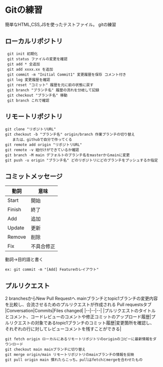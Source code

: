 # Gitの練習
簡単なHTML,CSS,JSを使ったテストファイル。
gitの練習

## ローカルリポジトリ
```
 git init 初期化
 git status ファイルの変更を確認 
 git add * 全追加
 git add xxxx.xx を追加
 git commit -m "Initial Commit1" 変更履歴を保存 コメント付き
 git log 変更履歴を確認
 git reset "コミット" 履歴を元に前の状態に戻す
 git branch "ブランチ名" 履歴の流れを分岐して記録
 git checkout "ブランチ名" 移動
 git branch これで確認
```


## リモートリポジトリ
```
git clone "リポジトリURL"
git checkout -b "ブランチ名" origin/branch 作業ブランチの切り替え 
　　または、githubで自分で作ってくる
git remote add origin "リポジトリURL"
git remote -v 紐付けができているか確認
git branch -M main デフォルトのブランチ名をmasterからmainに変更
git push -u origin "ブランチ名" どのリポジトリにどのブランチをプッシュするか指定
```

## コミットメッセージ
|動詞|意味|
|--|--|
|Start|開始|
|Finish|終了|
|Add|追加|
|Update|更新|
|Remove|削除|
|Fix|不具合修正|
動詞→目的語と書く
```
ex: git commit -m "[Add] Featureのレイアウト"
```

## プルリクエスト
2 branchesからNew Pull Requestへ
mainブランチとtopic1ブランチの変更内容を比較し、合流させるためのプルリクエストが作成される
Pull requestsタブ
|Conversation|Commits|Files changed|
|--|--|--|
|プルリクエストのタイトルとコメント、コードレビューのコメントや修正コミットのアップロード履歴|プルリクエストの対象であるtopic1ブランチのコミット履歴|変更箇所を確認し、それぞれの行に対してレビューコメントを残すことができる|

```
git fetch origin ローカルにあるリモートリポジトリのoriginのコピーに最新情報をダウンロード
git checkout main mainブランチに切り替え
git merge origin/main リモートリポジトリのmainブランチの情報を反映
git pull origin main 慣れたらこっち。pullはfetchとmergeを合わせたもの
```
